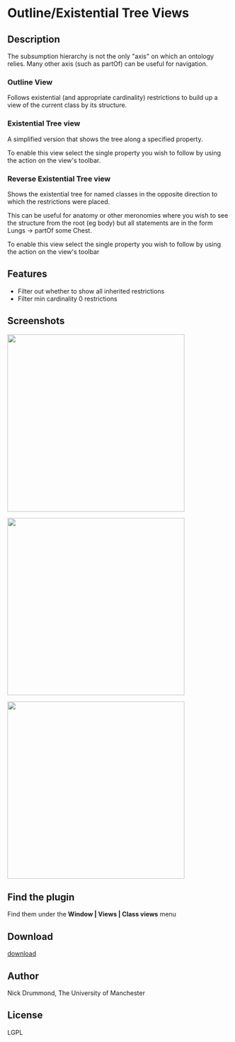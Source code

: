 # Outline/Existential Tree Views #

## Description ##
The subsumption hierarchy is not the only "axis" on which an ontology relies. Many other axis (such as partOf) can be useful for navigation.

### Outline View ###
Follows existential (and appropriate cardinality) restrictions to build up a view of the current class by its structure.

### Existential Tree view ###
A simplified version that shows the tree along a specified property.

To enable this view select the single property you wish to follow by using the action on the view's toolbar.

### Reverse Existential Tree view ###
Shows the existential tree for named classes in the opposite direction to which the restrictions were placed.

This can be useful for anatomy or other meronomies where you wish to see the structure from the root (eg body) but all statements are in the form Lungs -> partOf some Chest.

To enable this view select the single property you wish to follow by using the action on the view's toolbar


## Features ##
  * Filter out whether to show all inherited restrictions
  * Filter min cardinality 0 restrictions

## Screenshots ##

<a href='http://www.co-ode.org/downloads/protege-x/plugins/images/outline.png'><img src='http://www.co-ode.org/downloads/protege-x/plugins/images/outline.png' width='400' /></a>

<a href='http://www.co-ode.org/downloads/protege-x/plugins/images/existentialtree.png'><img src='http://www.co-ode.org/downloads/protege-x/plugins/images/existentialtree.png' width='400' /></a>

<a href='http://www.co-ode.org/downloads/protege-x/plugins/images/obo-developsFrom.png'><img src='http://www.co-ode.org/downloads/protege-x/plugins/images/obo-developsFrom.png' width='400' /></a>


## Find the plugin ##

Find them under the **Window | Views | Class views** menu

## Download ##

[download](http://code.google.com/p/co-ode-owl-plugins/downloads/list?can=2&q=existential)

## Author ##

Nick Drummond, The University of Manchester

## License ##

LGPL